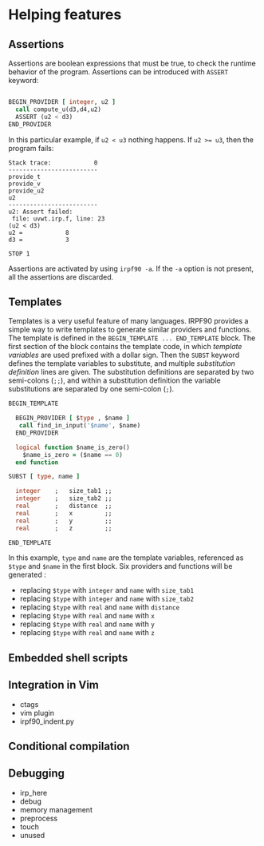 
Helping features
================

Assertions
----------

Assertions are boolean expressions that must be true, to check the runtime behavior of the program.
Assertions can be introduced with ``ASSERT`` keyword:

```fortran

BEGIN_PROVIDER [ integer, u2 ]
  call compute_u(d3,d4,u2)
  ASSERT (u2 < d3)
END_PROVIDER
```

In this particular example, if ``u2 < u3`` nothing happens. If ``u2 >= u3``, then the program
fails:

```
Stack trace:            0
-------------------------
provide_t
provide_v
provide_u2
u2
-------------------------
u2: Assert failed:
 file: uvwt.irp.f, line: 23
(u2 < d3)
u2 =            8
d3 =            3

STOP 1
```

Assertions are activated by using ``irpf90 -a``. If the ``-a`` option is not present, all the
assertions are discarded.

Templates
---------

Templates is a very useful feature of many languages. IRPF90 provides a simple way
to write templates to generate similar providers and functions.
The template is defined in the ``BEGIN_TEMPLATE ... END_TEMPLATE`` block.
The first section of the block contains the template code, in which *template variables*
are used prefixed with a dollar sign. 
Then the ``SUBST`` keyword defines the template variables to substitute, and
multiple *substitution definition* lines are given. The substitution definitions
are separated by two semi-colons (``;;``), and within a substitution definition the variable
substitutions are separated by one semi-colon (``;``).


```fortran
BEGIN_TEMPLATE

  BEGIN_PROVIDER [ $type , $name ]
   call find_in_input('$name', $name)
  END_PROVIDER 

  logical function $name_is_zero()
    $name_is_zero = ($name == 0)
  end function

SUBST [ type, name ]

  integer    ;   size_tab1 ;;
  integer    ;   size_tab2 ;;
  real       ;   distance  ;;
  real       ;   x         ;;
  real       ;   y         ;;
  real       ;   z         ;;

END_TEMPLATE

```

In this example, ``type`` and ``name`` are the template variables, referenced
as ``$type`` and ``$name`` in the first block. Six providers and functions will
be generated : 

* replacing ``$type`` with ``integer`` and ``name`` with ``size_tab1``
* replacing ``$type`` with ``integer`` and ``name`` with ``size_tab2``
* replacing ``$type`` with ``real`` and ``name`` with ``distance``
* replacing ``$type`` with ``real`` and ``name`` with ``x``
* replacing ``$type`` with ``real`` and ``name`` with ``y``
* replacing ``$type`` with ``real`` and ``name`` with ``z``


Embedded shell scripts
----------------------

Integration in Vim
------------------

* ctags
* vim plugin
* irpf90_indent.py

Conditional compilation
-----------------------

Debugging
---------

* irp_here
* debug
* memory management
* preprocess
* touch
* unused

